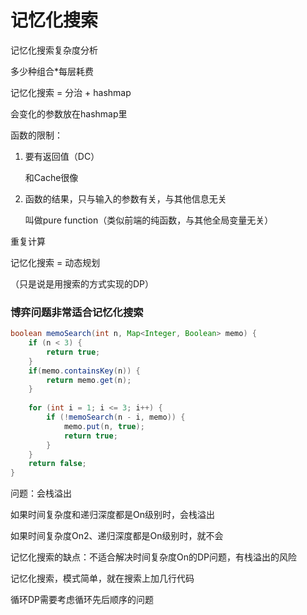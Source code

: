 # 记忆化搜索



记忆化搜索复杂度分析



多少种组合*每层耗费



记忆化搜索 = 分治 + hashmap

会变化的参数放在hashmap里



函数的限制：

1. 要有返回值（DC）

   和Cache很像

2. 函数的结果，只与输入的参数有关，与其他信息无关

   叫做pure function（类似前端的纯函数，与其他全局变量无关）





重复计算



记忆化搜索 = 动态规划

（只是说是用搜索的方式实现的DP）





### 博弈问题非常适合记忆化搜索



```java
boolean memoSearch(int n, Map<Integer, Boolean> memo) {
    if (n < 3) {
        return true;
    }
    if(memo.containsKey(n)) {
        return memo.get(n);
    }
    
    for (int i = 1; i <= 3; i++) {
        if (!memoSearch(n - i, memo)) {
            memo.put(n, true);
            return true;
        }
    }
    return false;
}
```



问题：会栈溢出

如果时间复杂度和递归深度都是On级别时，会栈溢出

如果时间复杂度On2、递归深度都是On级别时，就不会



记忆化搜索的缺点：不适合解决时间复杂度On的DP问题，有栈溢出的风险





记忆化搜索，模式简单，就在搜索上加几行代码



循环DP需要考虑循环先后顺序的问题
